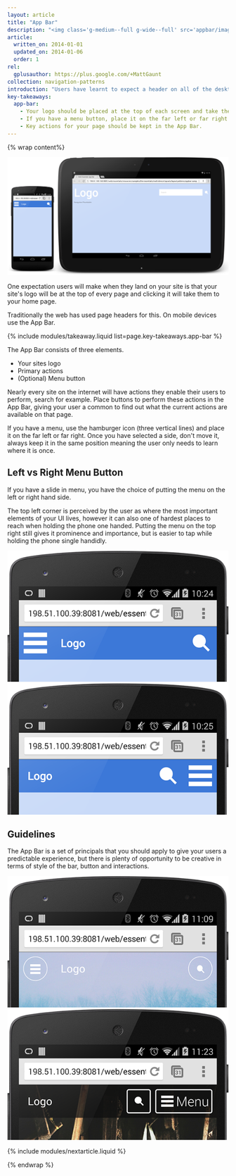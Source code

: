 ```yaml
---
layout: article
title: "App Bar"
description: "<img class='g-medium--full g-wide--full' src='appbar/images/appbar.png\'>Users have learnt to expect a header on all of the desktop sites, but on mobile you should be using the App Bar."
article:
  written_on: 2014-01-01
  updated_on: 2014-01-06
  order: 1
rel:
  gplusauthor: https://plus.google.com/+MattGaunt
collection: navigation-patterns
introduction: "Users have learnt to expect a header on all of the desktop sites, but on mobile you should be using the App Bar."
key-takeaways:
  app-bar:
    - Your logo should be placed at the top of each screen and take the user back to your homepage.
    - If you have a menu button, place it on the far left or far right of the App Bar and keep it in the same place throughout your site.
    - Key actions for your page should be kept in the App Bar.
---
```


{% wrap content%}

<a href="/web/essentials/resources/samples/documentation/multi-device-layouts/navigation-patterns/appbar-navdrawer-sample1.html"><img class="g-medium--full g-wide--full" src="images/appbar.png"></a>

<div style="clear: both;"></div>

One expectation users will make when they land on your site is that your site's logo will be at the top of every page and clicking it will take them to your home page.

Traditionally the web has used page headers for this. On mobile devices use the App Bar.

{% include modules/takeaway.liquid list=page.key-takeaways.app-bar %}

The App Bar consists of three elements.

- Your sites logo
- Primary actions
- (Optional) Menu button

Nearly every site on the internet will have actions they enable their users to perform, search for example. Place buttons to perform these actions in the App Bar, giving your user a common to find out what the current actions are available on that page.

If you have a menu, use the hamburger icon (three vertical lines) and place it on the far left or far right. Once you have selected a side, don't move it, always keep it in the same position meaning the user only needs to learn where it is once.

## Left vs Right Menu Button

If you have a slide in menu, you have the choice of putting the menu on the left or right hand side.

The top left corner is perceived by the user as where the most important elements of your UI lives, however it can also one of  hardest places to reach when holding the phone one handed. Putting the menu on the top right still gives it prominence and importance, but is easier to tap while holding the phone single handidly.

<a href="/web/essentials/resources/samples/documentation/multi-device-layouts/navigation-patterns/appbar-navdrawer-sample1.html"><img class="g--half" src="images/appbar-menu-left.png"></a>
<a href="/web/essentials/resources/samples/documentation/multi-device-layouts/navigation-patterns/appbar-navdrawer-sample2.html"><img class="g--half g--last" src="images/appbar-menu-right.png"></a>

<div style="clear: both;"></div>

## Guidelines

The App Bar is a set of principals that you should apply to give your users a predictable experience, but there is plenty of opportunity to be creative in terms of style of the bar, button and interactions.

<a href="/web/essentials/resources/samples/documentation/multi-device-layouts/navigation-patterns/appbar-navdrawer-bottombar-sample.html"><img class="g--half" src="images/appbar-alt-1.png"></a>
<a href="/web/essentials/resources/samples/documentation/multi-device-layouts/navigation-patterns/appbar-navdrawer-sample.html"><img class="g--half g--last" src="images/appbar-alt-2.png"></a>

<div style="clear: both;"></div>

{% include modules/nextarticle.liquid %}

{% endwrap %}
